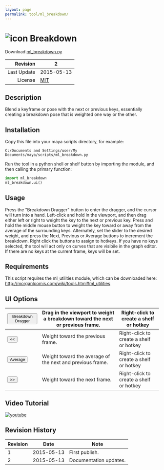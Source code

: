 ```yaml
---
layout: page
permalink: tool/ml_breakdown/
---
```


# ![icon](https://raw.githubusercontent.com/morganloomis/ml_tools/master/icons//ml_breakdown.png) Breakdown
Download [ml_breakdown.py](https://raw.githubusercontent.com/morganloomis/ml_tools/master/ml_breakdown.py)

| Revision | 2 |
|---:|---|
| Last Update | 2015-05-13 |
| License | [MIT](https://opensource.org/licenses/MIT) |

## Description

 Blend a keyframe or pose with the next or previous keys, essentially creating a breakdown pose that is weighted one way or the other.

## Installation

Copy this file into your maya scripts directory, for example:

`C:/Documents and Settings/user/My Documents/maya/scripts/ml_breakdown.py`

Run the tool in a python shell or shelf button by importing the module, 
and then calling the primary function:

```python
import ml_breakdown
ml_breakdown.ui()
```

## Usage

 Press the "Breakdown Dragger" button to enter the dragger, and the cursor will turn into a hand. Left-click and hold in the viewport, and then drag either left or right to weight the key to the next or previous key. Press and hold the middle mouse button to weight the key toward or away from the average of the surrounding keys. Alternately, set the slider to the desired weight, and press the Next, Previous or Average buttons to increment the breakdown. Right click the buttons to assign to hotkeys. If you have no keys selected, the tool will act only on curves that are visibile in the graph editor. If there are no keys at the current frame, keys will be set.

## Requirements

 This script requires the ml_utilities module, which can be downloaded here: http://morganloomis.com/wiki/tools.html#ml_utilities

## UI Options


|<button type="button">Breakdown Dragger</button>|Drag in the viewport to weight a breakdown toward the next or previous frame.|Right-click to create a shelf or hotkey|
|---|---|---|
|<button type="button"><<</button>|Weight toward the previous frame.|Right-click to create a shelf or hotkey|
|<button type="button">Average</button>|Weight toward the average of the next and previous frame.|Right-click to create a shelf or hotkey|
|<button type="button">>></button>|Weight toward the next frame.|Right-click to create a shelf or hotkey|

## Video Tutorial
[![youtube](http://img.youtube.com/vi/D8yD4zbHTP8/0.jpg)](http://www.youtube.com/watch?v=D8yD4zbHTP8)
## Revision History

| Revision | Date | Note|
|---|---|---|
|1|2015-05-13|First publish.|
|2|2015-05-13|Documentation updates.|
